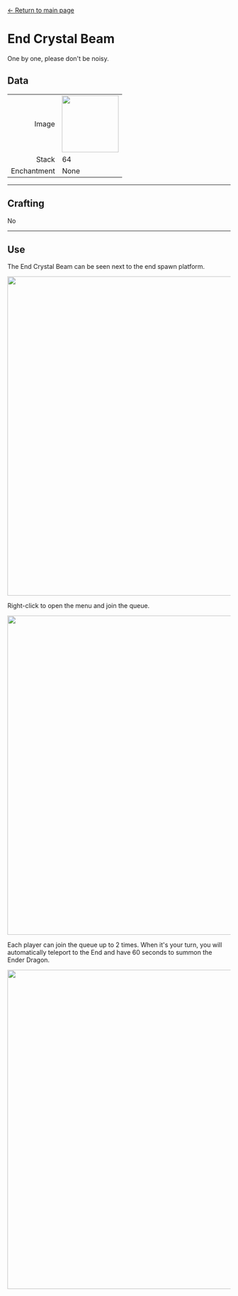 [← Return to main page](../)
# End Crystal Beam
One by one, please don't be noisy.

## Data
<table>
    <tr><td align="end">Image</td><td><img src="https://i.imgur.com/4tafEkT.gif" width="128"/></td></tr>
    <tr><td align="end">Stack</td><td>64</td></tr>
    <tr><td align="end">Enchantment</td><td>None</td></tr>
</table>

---

## Crafting
No

---

## Use
The End Crystal Beam can be seen next to the end spawn platform.  

<img src="https://i.imgur.com/tyDLhow.png" width="720"/>

Right-click to open the menu and join the queue.  

<img src="https://i.imgur.com/RuxSGTw.png" width="720"/>

Each player can join the queue up to 2 times. When it's your turn, you will automatically teleport to the End and have 60 seconds to summon the Ender Dragon.

<img src="https://i.imgur.com/PlXOBrW.png" width="720"/>

